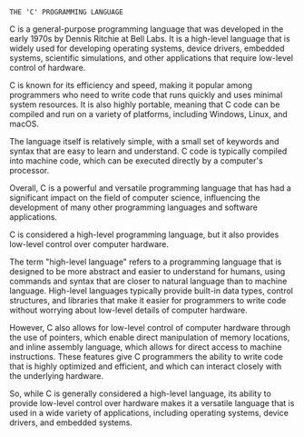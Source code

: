 `THE 'C' PROGRAMMING LANGUAGE`

C is a general-purpose programming language that was developed in the early 1970s by Dennis Ritchie at Bell Labs.
It is a high-level language that is widely used for developing operating systems, device drivers, embedded systems,
scientific simulations, and other applications that require low-level control of hardware.

C is known for its efficiency and speed, making it popular among programmers who need to write code that runs quickly
and uses minimal system resources. It is also highly portable, meaning that C code can be compiled and run on a variety
of platforms, including Windows, Linux, and macOS.

The language itself is relatively simple, with a small set of keywords and syntax that are easy to learn and understand.
C code is typically compiled into machine code, which can be executed directly by a computer's processor.

Overall, C is a powerful and versatile programming language that has had a significant impact on the field of computer science,
influencing the development of many other programming languages and software applications.

C is considered a high-level programming language, but it also provides low-level control over computer hardware.

The term "high-level language" refers to a programming language that is designed to be more abstract and easier to understand for humans,
using commands and syntax that are closer to natural language than to machine language.
High-level languages typically provide built-in data types, control structures, and libraries that make it easier for programmers
to write code without worrying about low-level details of computer hardware.

However, C also allows for low-level control of computer hardware through the use of pointers, which enable direct manipulation
of memory locations, and inline assembly language, which allows for direct access to machine instructions.
These features give C programmers the ability to write code that is highly optimized and efficient,
and which can interact closely with the underlying hardware.

So, while C is generally considered a high-level language, its ability to provide low-level control over hardware
makes it a versatile language that is used in a wide variety of applications,
including operating systems, device drivers, and embedded systems.

